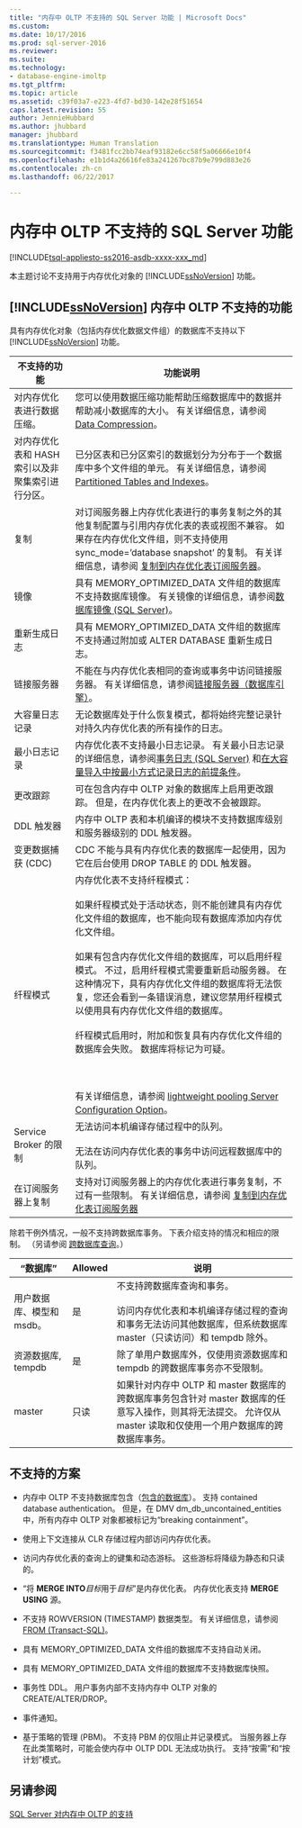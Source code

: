 ```yaml
---
title: "内存中 OLTP 不支持的 SQL Server 功能 | Microsoft Docs"
ms.custom: 
ms.date: 10/17/2016
ms.prod: sql-server-2016
ms.reviewer: 
ms.suite: 
ms.technology:
- database-engine-imoltp
ms.tgt_pltfrm: 
ms.topic: article
ms.assetid: c39f03a7-e223-4fd7-bd30-142e28f51654
caps.latest.revision: 55
author: JennieHubbard
ms.author: jhubbard
manager: jhubbard
ms.translationtype: Human Translation
ms.sourcegitcommit: f3481fcc2bb74eaf93182e6cc58f5a06666e10f4
ms.openlocfilehash: e1b1d4a26616fe83a241267bc87b9e799d883e26
ms.contentlocale: zh-cn
ms.lasthandoff: 06/22/2017

---
```

# <a name="unsupported-sql-server-features-for-in-memory-oltp"></a>内存中 OLTP 不支持的 SQL Server 功能
[!INCLUDE[tsql-appliesto-ss2016-asdb-xxxx-xxx_md](../../includes/tsql-appliesto-ss2016-asdb-xxxx-xxx-md.md)]

  本主题讨论不支持用于内存优化对象的 [!INCLUDE[ssNoVersion](../../includes/ssnoversion-md.md)] 功能。  
  
## <a name="includessnoversionincludesssnoversion-mdmd-features-not-supported-for-in-memory-oltp"></a>[!INCLUDE[ssNoVersion](../../includes/ssnoversion-md.md)] 内存中 OLTP 不支持的功能  
 具有内存优化对象（包括内存优化数据文件组）的数据库不支持以下 [!INCLUDE[ssNoVersion](../../includes/ssnoversion-md.md)] 功能。  
  
|不支持的功能|功能说明|  
|-------------------------|-------------------------|  
|对内存优化表进行数据压缩。|您可以使用数据压缩功能帮助压缩数据库中的数据并帮助减小数据库的大小。 有关详细信息，请参阅 [Data Compression](../../relational-databases/data-compression/data-compression.md)。|  
|对内存优化表和 HASH 索引以及非聚集索引进行分区。|已分区表和已分区索引的数据划分为分布于一个数据库中多个文件组的单元。 有关详细信息，请参阅 [Partitioned Tables and Indexes](../../relational-databases/partitions/partitioned-tables-and-indexes.md)。|  
|复制|对订阅服务器上内存优化表进行的事务复制之外的其他复制配置与引用内存优化表的表或视图不兼容。 如果存在内存优化文件组，则不支持使用 sync_mode=’database snapshot’ 的复制。 有关详细信息，请参阅 [复制到内存优化表订阅服务器](../../relational-databases/replication/replication-to-memory-optimized-table-subscribers.md)。|  
|镜像|具有 MEMORY_OPTIMIZED_DATA 文件组的数据库不支持数据库镜像。 有关镜像的详细信息，请参阅[数据库镜像 (SQL Server)](../../database-engine/database-mirroring/database-mirroring-sql-server.md)。|  
|重新生成日志|具有 MEMORY_OPTIMIZED_DATA 文件组的数据库不支持通过附加或 ALTER DATABASE 重新生成日志。|  
|链接服务器|不能在与内存优化表相同的查询或事务中访问链接服务器。 有关详细信息，请参阅[链接服务器（数据库引擎）](../../relational-databases/linked-servers/linked-servers-database-engine.md)。|  
|大容量日志记录|无论数据库处于什么恢复模式，都将始终完整记录针对持久内存优化表的所有操作的日志。|  
|最小日志记录|内存优化表不支持最小日志记录。 有关最小日志记录的详细信息，请参阅[事务日志 (SQL Server)](../../relational-databases/logs/the-transaction-log-sql-server.md) 和[在大容量导入中按最小方式记录日志的前提条件](../../relational-databases/import-export/prerequisites-for-minimal-logging-in-bulk-import.md)。|  
|更改跟踪|可在包含内存中 OLTP 对象的数据库上启用更改跟踪。 但是，在内存优化表上的更改不会被跟踪。|  
|DDL 触发器|内存中 OLTP 表和本机编译的模块不支持数据库级别和服务器级别的 DDL 触发器。|  
|变更数据捕获 (CDC)|CDC 不能与具有内存优化表的数据库一起使用，因为它在后台使用 DROP TABLE 的 DDL 触发器。|  
|纤程模式|内存优化表不支持纤程模式：<br /><br /> 如果纤程模式处于活动状态，则不能创建具有内存优化文件组的数据库，也不能向现有数据库添加内存优化文件组。<br /><br /> 如果有包含内存优化文件组的数据库，可以启用纤程模式。 不过，启用纤程模式需要重新启动服务器。 在这种情况下，具有内存优化文件组的数据库将无法恢复，您还会看到一条错误消息，建议您禁用纤程模式以使用具有内存优化文件组的数据库。<br /><br /> 纤程模式启用时，附加和恢复具有内存优化文件组的数据库会失败。 数据库将标记为可疑。<br /><br /> <br /><br /> 有关详细信息，请参阅 [lightweight pooling Server Configuration Option](../../database-engine/configure-windows/lightweight-pooling-server-configuration-option.md)。|  
|Service Broker 的限制|无法访问本机编译存储过程中的队列。<br /><br /> 无法在访问内存优化表的事务中访问远程数据库中的队列。|  
|在订阅服务器上复制|支持对订阅服务器上的内存优化表进行事务复制，不过有一些限制。 有关详细信息，请参阅 [复制到内存优化表订阅服务器](../../relational-databases/replication/replication-to-memory-optimized-table-subscribers.md)|  
  
 除若干例外情况，一般不支持跨数据库事务。 下表介绍支持的情况和相应的限制。 （另请参阅 [跨数据库查询](../../relational-databases/in-memory-oltp/cross-database-queries.md)。）  
  
|“数据库”|Allowed|说明|  
|---------------|-------------|-----------------|  
|用户数据库、模型和 msdb。|是|不支持跨数据库查询和事务。<br /><br /> 访问内存优化表和本机编译存储过程的查询和事务无法访问其他数据库，但系统数据库 master（只读访问）和 tempdb 除外。|  
|资源数据库, tempdb|是|除了单用户数据库外，仅使用资源数据库和 tempdb 的跨数据库事务亦不受限制。|  
|master|只读|如果针对内存中 OLTP 和 master 数据库的跨数据库事务包含针对 master 数据库的任意写入操作，则其将无法提交。 允许仅从 master 读取和仅使用一个用户数据库的跨数据库事务。|  
  
## <a name="scenarios-not-supported"></a>不支持的方案  
  
-   内存中 OLTP 不支持数据库包含（[包含的数据库](../../relational-databases/databases/contained-databases.md)）。 支持 contained database authentication。 但是，在 DMV dm_db_uncontained_entities 中，所有内存中 OLTP 对象都被标记为“breaking containment”。  
  
-   使用上下文连接从 CLR 存储过程内部访问内存优化表。  
  
-   访问内存优化表的查询上的键集和动态游标。 这些游标将降级为静态和只读的。  
  
-   “将 **MERGE INTO***目标*用于*目标*”是内存优化表。 内存优化表支持 **MERGE USING** 源。  
  
-   不支持 ROWVERSION (TIMESTAMP) 数据类型。 有关详细信息，请参阅 [FROM (Transact-SQL)](../../t-sql/queries/from-transact-sql.md)。  
  
-   具有 MEMORY_OPTIMIZED_DATA 文件组的数据库不支持自动关闭。  
  
-   具有 MEMORY_OPTIMIZED_DATA 文件组的数据库不支持数据库快照。  
  
-   事务性 DDL。 用户事务内部不支持内存中 OLTP 对象的 CREATE/ALTER/DROP。  
  
-   事件通知。  
  
-   基于策略的管理 (PBM)。 不支持 PBM 的仅阻止并记录模式。 当服务器上存在此类策略时，可能会使内存中 OLTP DDL 无法成功执行。 支持“按需”和“按计划”模式。  
  
## <a name="see-also"></a>另请参阅  
 [SQL Server 对内存中 OLTP 的支持](../../relational-databases/in-memory-oltp/sql-server-support-for-in-memory-oltp.md)  
  
  

